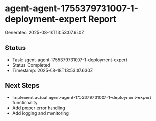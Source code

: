 # agent-agent-1755379731007-1-deployment-expert Report

Generated: 2025-08-18T13:53:07.630Z

## Status
- Task: agent-agent-1755379731007-1-deployment-expert
- Status: Completed
- Timestamp: 2025-08-18T13:53:07.630Z

## Next Steps
- Implement actual agent-agent-1755379731007-1-deployment-expert functionality
- Add proper error handling
- Add logging and monitoring
